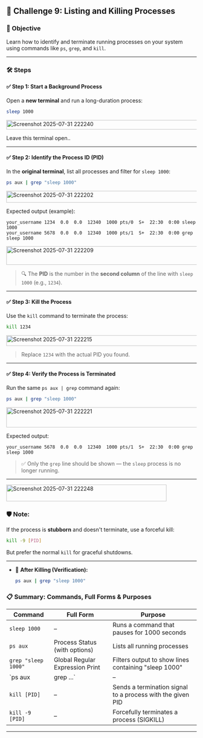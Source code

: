 ## 🎯 Challenge 9: Listing and Killing Processes

### 🧠 Objective
Learn how to identify and terminate running processes on your system using commands like `ps`, `grep`, and `kill`.

---

### 🛠️ Steps

#### ✅ Step 1: Start a Background Process
Open a **new terminal** and run a long-duration process:
```bash
sleep 1000
```

<img width="558" height="25" alt="Screenshot 2025-07-31 222240" src="https://github.com/user-attachments/assets/bbde4685-7654-4e53-847a-9311a393de77" />

Leave this terminal open..

---

#### ✅ Step 2: Identify the Process ID (PID)
In the **original terminal**, list all processes and filter for `sleep 1000`:
```bash
ps aux | grep "sleep 1000"
```

<img width="885" height="31" alt="Screenshot 2025-07-31 222202" src="https://github.com/user-attachments/assets/8143a9d3-ddf9-4912-a34d-d0846e146ad7" />

Expected output (example):
```
your_username 1234  0.0  0.0  12340  1000 pts/0  S+  22:30  0:00 sleep 1000
your_username 5678  0.0  0.0  12340  1000 pts/1  S+  22:30  0:00 grep sleep 1000
```

<img width="1236" height="49" alt="Screenshot 2025-07-31 222209" src="https://github.com/user-attachments/assets/6db4a3ff-d7b8-4fa2-8748-0aaeb5584480" />

> 🔍 The **PID** is the number in the **second column** of the line with `sleep 1000` (e.g., `1234`).

---

#### ✅ Step 3: Kill the Process
Use the `kill` command to terminate the process:
```bash
kill 1234
```

<img width="711" height="28" alt="Screenshot 2025-07-31 222215" src="https://github.com/user-attachments/assets/e93dd1c2-0a98-4cbf-a49c-c1c932b35f5f" />

> Replace `1234` with the actual PID you found.

---

#### ✅ Step 4: Verify the Process is Terminated
Run the same `ps aux | grep` command again:
```bash
ps aux | grep "sleep 1000"
```

<img width="1271" height="53" alt="Screenshot 2025-07-31 222221" src="https://github.com/user-attachments/assets/bacd5589-ce84-4222-b075-955ab2228d4d" />

Expected output:
```
your_username 5678  0.0  0.0  12340  1000 pts/1  S+  22:30  0:00 grep sleep 1000
```
> ✅ Only the `grep` line should be shown — the `sleep` process is no longer running.

---

<img width="424" height="44" alt="Screenshot 2025-07-31 222248" src="https://github.com/user-attachments/assets/b9ca3d58-f80f-443e-bdde-fc7806845692" />


### 🛡️ Note:
If the process is **stubborn** and doesn't terminate, use a forceful kill:
```bash
kill -9 [PID]
```
But prefer the normal `kill` for graceful shutdowns.

---


- 🧼 **After Killing (Verification):**
  ```bash
  ps aux | grep "sleep 1000"
  ```

### 📋 Summary: Commands, Full Forms & Purposes

| Command                  | Full Form                     | Purpose                                                                 |
|--------------------------|-------------------------------|-------------------------------------------------------------------------|
| `sleep 1000`            | –                             | Runs a command that pauses for 1000 seconds                             |
| `ps aux`                | Process Status (with options) | Lists all running processes                                             |
| `grep "sleep 1000"`     | Global Regular Expression Print | Filters output to show lines containing "sleep 1000"                   |
| `ps aux | grep ...`     | –                             | Combines listing and filtering to find specific processes              |
| `kill [PID]`            | –                             | Sends a termination signal to a process with the given PID             |
| `kill -9 [PID]`         | –                             | Forcefully terminates a process (SIGKILL)                              |

---
